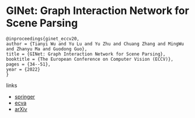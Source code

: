 # GINet: Graph Interaction Network for Scene Parsing

```
@inproceedings{ginet_eccv20,
author = {Tianyi Wu and Yu Lu and Yu Zhu and Chuang Zhang and MingWu and Zhanyu Ma and Guodong Guo},
title = {GINet: Graph Interaction Network for Scene Parsing},
booktitle = {The European Conference on Computer Vision (ECCV)},
pages = {34--51},
year = {2022}
}
```

links
- [springer](https://link.springer.com/chapter/10.1007/978-3-030-58520-4_3)
- [ecva](https://www.ecva.net/papers/eccv_2020/papers_ECCV/html/2640_ECCV_2020_paper.php)
- [arXiv](https://arxiv.org/abs/2009.06160)
